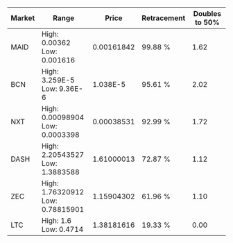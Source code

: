 | Market | Range | Price| Retracement | Doubles to 50% |
| --- | --- | --- | --- | --- |
| MAID | High: 0.00362<br />Low: 0.001616 | 0.00161842 | 99.88 % | 1.62 |
| BCN | High: 3.259E-5<br />Low: 9.36E-6 | 1.038E-5 | 95.61 % | 2.02 |
| NXT | High: 0.00098904<br />Low: 0.0003398 | 0.00038531 | 92.99 % | 1.72 |
| DASH | High: 2.20543527<br />Low: 1.3883588 | 1.61000013 | 72.87 % | 1.12 |
| ZEC | High: 1.76320912<br />Low: 0.78815901 | 1.15904302 | 61.96 % | 1.10 |
| LTC | High: 1.6<br />Low: 0.4714 | 1.38181616 | 19.33 % | 0.00 |

